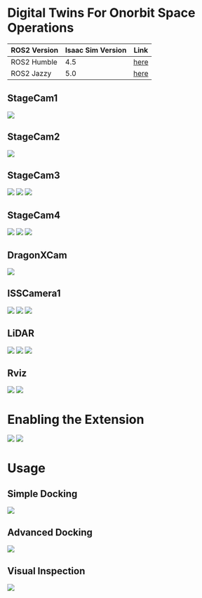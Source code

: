 # Digital Twins For Onorbit Space Operations


| ROS2 Version | Isaac Sim Version | Link                                                                       |
|--------------|-------------------|----------------------------------------------------------------------------|
| ROS2 Humble  | 4.5               | [here](https://github.com/1412kauti/onorbit_digital_twin/tree/ros2-humble) |
| ROS2 Jazzy   | 5.0               | [here](https://github.com/1412kauti/onorbit_digital_twin/tree/ros2-jazzy)  |
## StageCam1
![](assets/readme/stage_cam1.png)

## StageCam2
![](assets/readme/stage_cam2.png)

## StageCam3
![](assets/readme/stage3_no_dock.png)
![](assets/readme/stage3_during_docking.png)
![](assets/readme/stage3_fully_docked.png)

## StageCam4
![](assets/readme/stage4_no_dock.png)
![](assets/readme/stage4_during_dock.png)
![](assets/readme/stage4_fully_dock.png)

## DragonXCam
![](assets/readme/dragon_cam1.png)
## ISSCamera1
![](assets/readme/iss_cam1_no_dock.png)
![](assets/readme/iss_cam1_during_dock.png)
![](assets/readme/iss_cam1_fully_dock.png)

## LiDAR
![](assets/readme/iss_cam1_fully_dock.png)
![](assets/readme/lidar_no_dragon.png)
![](assets/readme/lidar_no_iss.png)

## Rviz
![](assets/readme/rviz-arm.png)
![](assets/readme/rviz_canadarm2_viz.png)

# Enabling the Extension

![](assets/readme/extensions-menu.png)
![](assets/readme/extension-enable.png)

# Usage
## Simple Docking
![](assets/readme/simple-docking.png)
## Advanced Docking
![](assets/readme/advanced-docking.png)
## Visual Inspection
![](assets/readme/Visual-Inspection.png)
